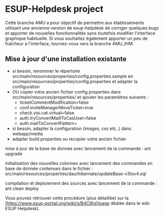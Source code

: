 ESUP-Helpdesk project
==

Cette branche AMU a pour objectif de permettre aux établissements utilisant une ancienne version de esup-helpdesk de corriger quelques bugs et apporter de nouvelles fonctionnalités sans toutefois modifier l'interface graphique habituelle. Si vous souhaitez également apporter un peu de fraîcheur à l'interface, tournez-vous vers la branche AMU_IHM.


Mise à jour d'une installation existante
-

- si besoin, renommer le répertoire src/main/resources/properties/config.properties.sample en src/main/resources/properties/config.properties et adapter la configuration 
- OU copier votre ancien fichier config.properties dans src/main/resources/properties/ et ajouter les paramètres suivants :
  - ticketCommentModification=false
  - conf.inviteManagerMoveTicket=true
  - check.visi.cat.virtual=false
  - auth.tryConvertMaillToCasUser=false
  - auth.mailToConvertPattern=
- si besoin, adapter la configuration (images, css etc..) dans webapp/media 
- adapter build.properties ou recopier votre ancien fichier

mise à jour de la base de donnée avec lancement de la commande : ant upgrade

initialisation des nouvelles colonnes avec lancement des commandes en base de donnée contenues dans le fichier : src/main/resources/properties/dao/hibernate/updateBase-v3tov4.sql

compilation et deploiement des sources avec lancement de la commande : ant clean deploy

Vous pouvez retrouver cette procédure (plus détaillée) sur la [https://www.esup-portail.org/wiki/x/B4CIKg](page dédiée dans le wiki ESUP Helpdesk).
